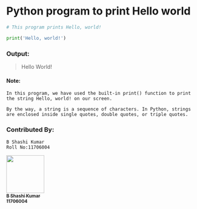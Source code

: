 # Python program to print Hello world

```python
# This program prints Hello, world!

print('Hello, world!')
```

### Output:
>Hello World!


#### Note:
```
In this program, we have used the built-in print() function to print the string Hello, world! on our screen.

By the way, a string is a sequence of characters. In Python, strings are enclosed inside single quotes, double quotes, or triple quotes.
```

### Contributed By:
```
B Shashi Kumar
Roll No:11706004
```
<a href="https://shashiben.me">
<img src="https://media-exp1.licdn.com/dms/image/C5603AQEgY9OTq5ZNwQ/profile-displayphoto-shrink_800_800/0/1620666120685?e=1627516800&v=beta&t=RqxX0dBC8f8f2_eb3vLLVF5VJUiMnqks3E8Enocidt4"" width="100px;" alt=""/>
<br /><sub>
<b>B Shashi Kumar</b>
<br />
<b>11706004</b>
</sub></a><br />
          